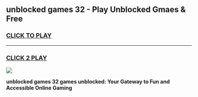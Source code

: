 
## unblocked games 32 - Play Unblocked Gmaes & Free
<h3>
<a href="https://news.freeplayer.one?title=unblocked_games_32&ref=23F">CLICK TO PLAY</a></h3>
<hr>

<h3>
<a href="https://news.freeplayer.one?title=unblocked_games_32&ref=23F">CLICK 2 PLAY</a>
  
</h3>

<a href="https://news.freeplayer.one?title=unblocked_games_32&ref=23F/"><img src="https://clearcache.store/games.png"></a>


**unblocked games 32 games unblocked: Your Gateway to Fun and Accessible Online Gaming**
